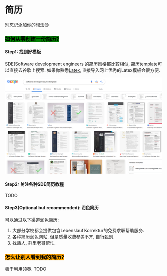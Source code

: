 # 简历

别忘记添加你的想法😊

### <mark style="background-color:green;">如何从零创建一份简历?</mark>

#### Step1: 找到好模板

SDE(Software development engineers)的简历风格都比较相似, 简历template可以直接去谷歌上搜索. 如果你熟悉[Latex](https://www.latex-project.org/), 直接导入网上优秀的Latex模板会很方便.

<img src=".gitbook/assets/image.png" alt="" data-size="original">

#### Step2: 关注各种SDE简历教程

TODO

#### Step3(Optional but recommended): 润色简历

可以通过以下渠道润色简历:

1. 大部分学校都会提供包含Lebenslauf Korrektur的免费求职帮助服务.
2. 各种简历润色网站, 但是质量收费参差不齐, 自行甄别.
3. 找熟人, 群里老哥帮忙.

### <mark style="background-color:orange;">怎么让别人看到我的简历?</mark>

善于利用领英. TODO

